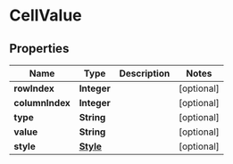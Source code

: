 
# CellValue

## Properties
Name | Type | Description | Notes
------------ | ------------- | ------------- | -------------
**rowIndex** | **Integer** |  |  [optional]
**columnIndex** | **Integer** |  |  [optional]
**type** | **String** |  |  [optional]
**value** | **String** |  |  [optional]
**style** | [**Style**](Style.md) |  |  [optional]



